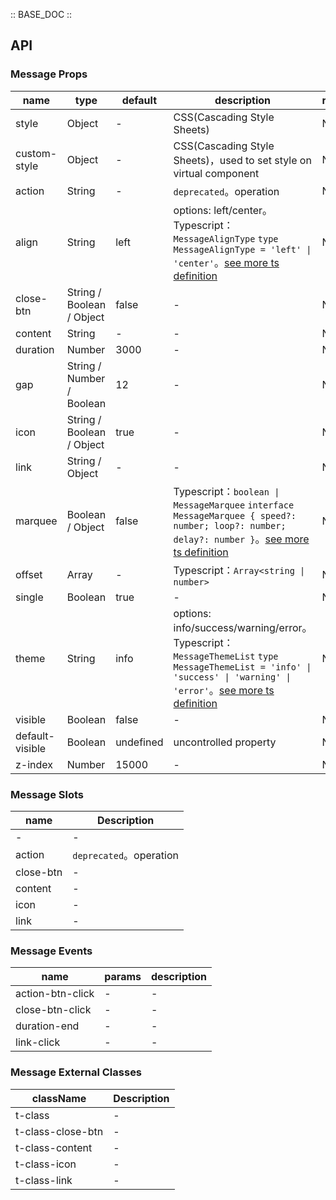 :: BASE_DOC ::

## API


### Message Props

name | type | default | description | required
-- | -- | -- | -- | --
style | Object | - | CSS(Cascading Style Sheets) | N
custom-style | Object | - | CSS(Cascading Style Sheets)，used to set style on virtual component | N
action | String | - | `deprecated`。operation | N
align | String | left | options: left/center。Typescript：`MessageAlignType` `type MessageAlignType = 'left' \| 'center'`。[see more ts definition](https://github.com/Tencent/tdesign-miniprogram/blob/develop/packages/components/message/type.ts) | N
close-btn | String / Boolean / Object | false | \- | N
content | String | - | \- | N
duration | Number | 3000 | \- | N
gap | String / Number / Boolean | 12 | \- | N
icon | String / Boolean / Object | true | \- | N
link | String / Object | - | \- | N
marquee | Boolean / Object | false | Typescript：`boolean \| MessageMarquee` `interface MessageMarquee { speed?: number; loop?: number; delay?: number }`。[see more ts definition](https://github.com/Tencent/tdesign-miniprogram/blob/develop/packages/components/message/type.ts) | N
offset | Array | - | Typescript：`Array<string \| number>` | N
single | Boolean | true | \- | N
theme | String | info | options: info/success/warning/error。Typescript：`MessageThemeList` `type MessageThemeList = 'info' \| 'success' \| 'warning' \| 'error'`。[see more ts definition](https://github.com/Tencent/tdesign-miniprogram/blob/develop/packages/components/message/type.ts) | N
visible | Boolean | false | \- | N
default-visible | Boolean | undefined | uncontrolled property | N
z-index | Number | 15000 | \- | N

### Message Slots

name | Description
-- | --
\- | \-
action | `deprecated`。operation
close-btn | \-
content | \-
icon | \-
link | \-

### Message Events

name | params | description
-- | -- | --
action-btn-click | - | \-
close-btn-click | - | \-
duration-end | \- | \-
link-click | - | \-

### Message External Classes

className | Description
-- | --
t-class | \-
t-class-close-btn | \-
t-class-content | \-
t-class-icon | \-
t-class-link | \-
